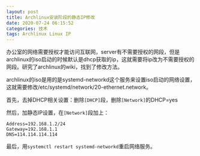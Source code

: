 ```yaml
---
layout: post
title: Archlinux安装阶段的静态IP修改
date: 2020-07-24 06:15:52
categories: 技术
tags: Archlinux Linux IP
---
```


办公室的网络需要授权才能访问互联网，server有不需要授权的网段，但是archlinux的iso启动的时候默认是dhcp获取的ip，这就需要将ip改为不需要授权的网段。研究了archlinux的wiki，找到了修改方法。

archlinux的iso是用的是systemd-networkd这个服务来设置iso启动的网络设置，这就需要修改/etc/systemd/network/20-ethernet.network。

首先，去掉DHCP相关设置：删除`[DHCP]`段，删除`[Network]`的DHCP=yes

然后，加静态IP设置，在`[Network]`段加上：

```
Address=192.168.1.2/24
Gateway=192.168.1.1
DNS=114.114.114.114
```

最后，用`systemctl restart systemd-networkd`重启网络服务。
